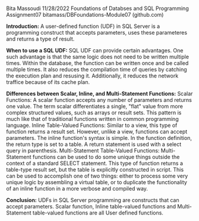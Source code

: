 ###
Bita Massoudi
11/28/2022
Foundations of Databses and SQL Programming
Assignment07
bitamass/DBFoundations-Module07 (github.com)

**Introduction:** 
A user-defined function (UDF) in SQL Server is a programming construct that accepts parameters, uses these parameteres and returns a type of result. 

**When to use a SQL UDF:**
SQL UDF can provide certain advantages. One such advantage is that the same logic does not need to be written multiple times. Within the database, the function can be written once and be called multiple times. It also reduces the compilation time of queries by catching the execution plan and resusing it.  Additionally, it reduces the network traffice because of its cache plan.

**Differences between Scalar, Inline, and Multi-Statement Functions:**
Scalar Functions: A scalar function accepts any number of parameters and returns one value. The term scalar differentiates a single, "flat" value from more complex structured values, such as arrays or result sets.  This pattern is much like that of traditional functions written in common programming language.
Inline Table-Valued Functions: Similar to a view, this type of function returns a result set. However, unlike a view, functions can accept parameters. The inline function's syntax is simple. In the function definition, the return type is set to a table. A return statement is used with a select query in parenthesis.
Multi-Statement Table-Valued Functions: Multi-Statement functions can be used to do some unique things outside the context of a standard SELECT statement. This type of function returns a table-type result set, but the table is explicitly constructed in script. This can be used to accomplish one of two things: either to process some very unique logic by assembling a virtual table, or to duplicate the functionality of an inline function in a more verbose and compiled way. 

**Conclusion:**
UDFs in SQL Server programming are constructs that can accept parameters. Scalar function, Inline table-valued functions and Multi-Statement table-valued functions are all User defined functions.



